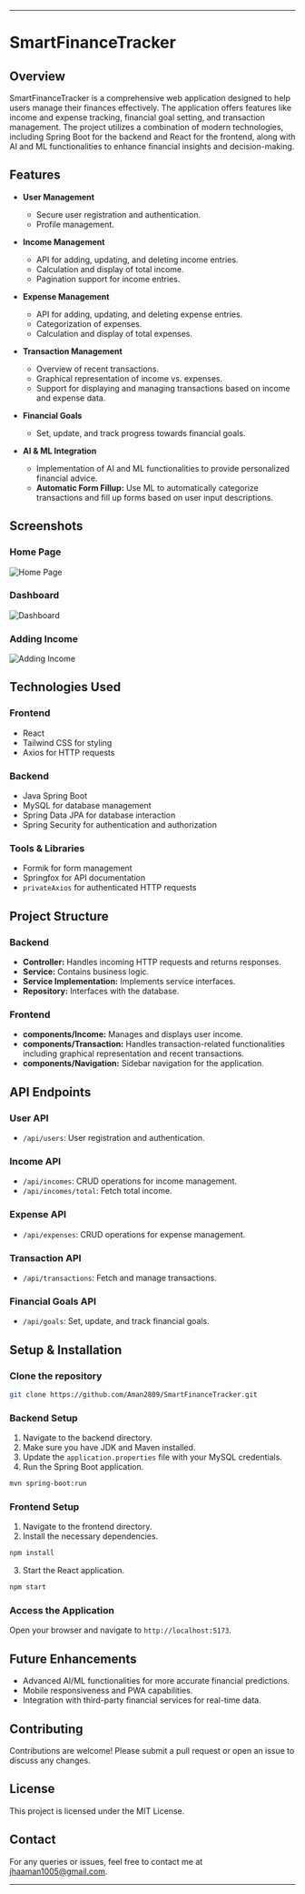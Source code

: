 
---

# SmartFinanceTracker

## Overview

SmartFinanceTracker is a comprehensive web application designed to help users manage their finances effectively. The application offers features like income and expense tracking, financial goal setting, and transaction management. The project utilizes a combination of modern technologies, including Spring Boot for the backend and React for the frontend, along with AI and ML functionalities to enhance financial insights and decision-making.

## Features

- **User Management**
  - Secure user registration and authentication.
  - Profile management.
  
- **Income Management**
  - API for adding, updating, and deleting income entries.
  - Calculation and display of total income.
  - Pagination support for income entries.
  
- **Expense Management**
  - API for adding, updating, and deleting expense entries.
  - Categorization of expenses.
  - Calculation and display of total expenses.
  
- **Transaction Management**
  - Overview of recent transactions.
  - Graphical representation of income vs. expenses.
  - Support for displaying and managing transactions based on income and expense data.
  
- **Financial Goals**
  - Set, update, and track progress towards financial goals.
  
- **AI & ML Integration**
  - Implementation of AI and ML functionalities to provide personalized financial advice.
  - **Automatic Form Fillup:** Use ML to automatically categorize transactions and fill up forms based on user input descriptions.

## Screenshots

### Home Page
![Home Page](Frontend/src/img/HomePage.png)

### Dashboard
![Dashboard](Frontend/src/img/Dashboard.png)

### Adding Income
![Adding Income](Frontend/src/img/Income.png)

## Technologies Used

### Frontend
- React
- Tailwind CSS for styling
- Axios for HTTP requests

### Backend
- Java Spring Boot
- MySQL for database management
- Spring Data JPA for database interaction
- Spring Security for authentication and authorization

### Tools & Libraries
- Formik for form management
- Springfox for API documentation
- `privateAxios` for authenticated HTTP requests

## Project Structure

### Backend
- **Controller:** Handles incoming HTTP requests and returns responses.
- **Service:** Contains business logic.
- **Service Implementation:** Implements service interfaces.
- **Repository:** Interfaces with the database.

### Frontend
- **components/Income:** Manages and displays user income.
- **components/Transaction:** Handles transaction-related functionalities including graphical representation and recent transactions.
- **components/Navigation:** Sidebar navigation for the application.

## API Endpoints

### User API
- `/api/users`: User registration and authentication.

### Income API
- `/api/incomes`: CRUD operations for income management.
- `/api/incomes/total`: Fetch total income.

### Expense API
- `/api/expenses`: CRUD operations for expense management.

### Transaction API
- `/api/transactions`: Fetch and manage transactions.

### Financial Goals API
- `/api/goals`: Set, update, and track financial goals.

## Setup & Installation

### Clone the repository

```bash
git clone https://github.com/Aman2809/SmartFinanceTracker.git
```

### Backend Setup

1. Navigate to the backend directory.
2. Make sure you have JDK and Maven installed.
3. Update the `application.properties` file with your MySQL credentials.
4. Run the Spring Boot application.

```bash
mvn spring-boot:run
```

### Frontend Setup

1. Navigate to the frontend directory.
2. Install the necessary dependencies.

```bash
npm install
```

3. Start the React application.

```bash
npm start
```

### Access the Application

Open your browser and navigate to `http://localhost:5173`.

## Future Enhancements

- Advanced AI/ML functionalities for more accurate financial predictions.
- Mobile responsiveness and PWA capabilities.
- Integration with third-party financial services for real-time data.

## Contributing

Contributions are welcome! Please submit a pull request or open an issue to discuss any changes.

## License

This project is licensed under the MIT License.

## Contact

For any queries or issues, feel free to contact me at jhaaman1005@gmail.com.

---
